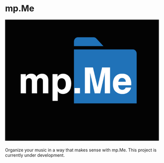 # mp.Me
#### ![mpMe_logo](mpMe_logo.png)


Organize your music in a way that makes sense with mp.Me. This project is currently under development.
